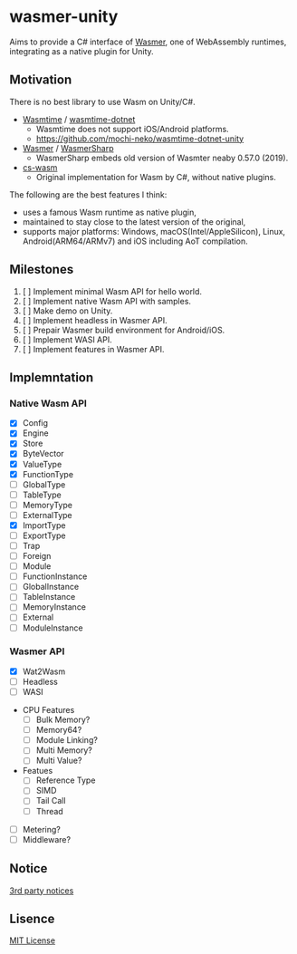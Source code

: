# wasmer-unity

Aims to provide a C# interface of [Wasmer](https://github.com/wasmerio/wasmer), one of WebAssembly runtimes, integrating as a native plugin for Unity.

## Motivation

There is no best library to use Wasm on Unity/C#.

- [Wasmtime](https://github.com/bytecodealliance/wasmtime) / [wasmtime-dotnet](https://github.com/bytecodealliance/wasmtime-dotnet)
  - Wasmtime does not support iOS/Android platforms.
  - https://github.com/mochi-neko/wasmtime-dotnet-unity
- [Wasmer](https://github.com/wasmerio/wasmer) / [WasmerSharp](https://github.com/migueldeicaza/WasmerSharp)
  - WasmerSharp embeds old version of Wasmter neaby 0.57.0 (2019).
- [cs-wasm](https://github.com/jonathanvdc/cs-wasm)
  - Original implementation for Wasm by C#, without native plugins.

The following are the best features I think:

- uses a famous Wasm runtime as native plugin,
- maintained to stay close to the latest version of the original,
- supports major platforms: Windows, macOS(Intel/AppleSilicon), Linux, Android(ARM64/ARMv7) and iOS including AoT compilation. 

## Milestones

1. [ ] Implement minimal Wasm API for hello world.
2. [ ] Implement native Wasm API with samples.
3. [ ] Make demo on Unity.
4. [ ] Implement headless in Wasmer API.
5. [ ] Prepair Wasmer build environment for Android/iOS.
6. [ ] Implement WASI API.
7. [ ] Implement features in Wasmer API.

## Implemntation

### Native Wasm API

- [x] Config
- [x] Engine
- [x] Store
- [x] ByteVector
- [x] ValueType
- [x] FunctionType
- [ ] GlobalType
- [ ] TableType
- [ ] MemoryType
- [ ] ExternalType
- [x] ImportType
- [ ] ExportType
- [ ] Trap
- [ ] Foreign
- [ ] Module
- [ ] FunctionInstance
- [ ] GlobalInstance
- [ ] TableInstance
- [ ] MemoryInstance
- [ ] External
- [ ] ModuleInstance 

### Wasmer API

- [x] Wat2Wasm
- [ ] Headless 
- [ ] WASI
- CPU Features
  - [ ] Bulk Memory?
  - [ ] Memory64?
  - [ ] Module Linking?
  - [ ] Multi Memory?
  - [ ] Multi Value?
- Featues
  - [ ] Reference Type
  - [ ] SIMD
  - [ ] Tail Call
  - [ ] Thread
- [ ] Metering?
- [ ] Middleware?

## Notice

[3rd party notices](https://github.com/mochi-neko/wasmer-unity/tree/main/NOTICE)

## Lisence

[MIT License](https://github.com/mochi-neko/wasmer-unity/blob/main/LICENSE)

